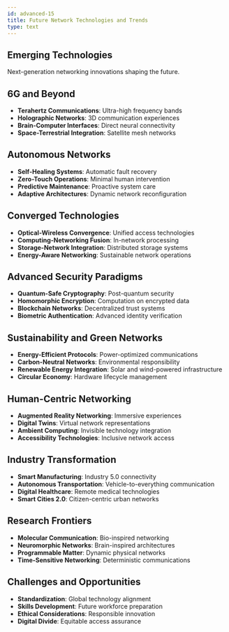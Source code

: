 ```yaml
---
id: advanced-15
title: Future Network Technologies and Trends
type: text
---
```


## Emerging Technologies

Next-generation networking innovations shaping the future.

## 6G and Beyond

- **Terahertz Communications**: Ultra-high frequency bands
- **Holographic Networks**: 3D communication experiences
- **Brain-Computer Interfaces**: Direct neural connectivity
- **Space-Terrestrial Integration**: Satellite mesh networks

## Autonomous Networks

- **Self-Healing Systems**: Automatic fault recovery
- **Zero-Touch Operations**: Minimal human intervention
- **Predictive Maintenance**: Proactive system care
- **Adaptive Architectures**: Dynamic network reconfiguration

## Converged Technologies

- **Optical-Wireless Convergence**: Unified access technologies
- **Computing-Networking Fusion**: In-network processing
- **Storage-Network Integration**: Distributed storage systems
- **Energy-Aware Networking**: Sustainable network operations

## Advanced Security Paradigms

- **Quantum-Safe Cryptography**: Post-quantum security
- **Homomorphic Encryption**: Computation on encrypted data
- **Blockchain Networks**: Decentralized trust systems
- **Biometric Authentication**: Advanced identity verification

## Sustainability and Green Networks

- **Energy-Efficient Protocols**: Power-optimized communications
- **Carbon-Neutral Networks**: Environmental responsibility
- **Renewable Energy Integration**: Solar and wind-powered infrastructure
- **Circular Economy**: Hardware lifecycle management

## Human-Centric Networking

- **Augmented Reality Networking**: Immersive experiences
- **Digital Twins**: Virtual network representations
- **Ambient Computing**: Invisible technology integration
- **Accessibility Technologies**: Inclusive network access

## Industry Transformation

- **Smart Manufacturing**: Industry 5.0 connectivity
- **Autonomous Transportation**: Vehicle-to-everything communication
- **Digital Healthcare**: Remote medical technologies
- **Smart Cities 2.0**: Citizen-centric urban networks

## Research Frontiers

- **Molecular Communication**: Bio-inspired networking
- **Neuromorphic Networks**: Brain-inspired architectures
- **Programmable Matter**: Dynamic physical networks
- **Time-Sensitive Networking**: Deterministic communications

## Challenges and Opportunities

- **Standardization**: Global technology alignment
- **Skills Development**: Future workforce preparation
- **Ethical Considerations**: Responsible innovation
- **Digital Divide**: Equitable access assurance